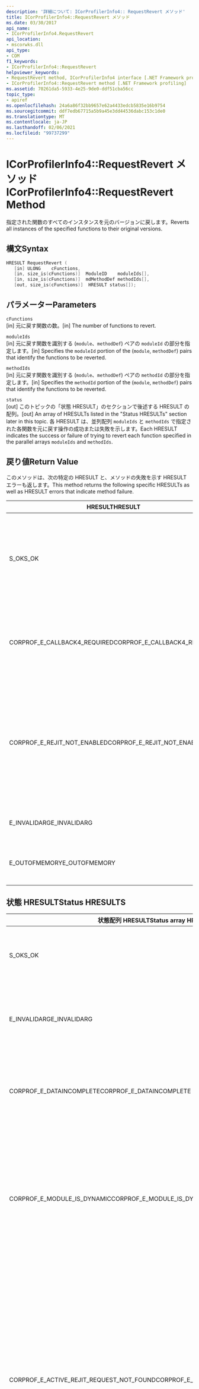 ```yaml
---
description: '詳細について: ICorProfilerInfo4:: RequestRevert メソッド'
title: ICorProfilerInfo4::RequestRevert メソッド
ms.date: 03/30/2017
api_name:
- ICorProfilerInfo4.RequestRevert
api_location:
- mscorwks.dll
api_type:
- COM
f1_keywords:
- ICorProfilerInfo4::RequestRevert
helpviewer_keywords:
- RequestRevert method, ICorProfilerInfo4 interface [.NET Framework profiling]
- ICorProfilerInfo4::RequestRevert method [.NET Framework profiling]
ms.assetid: 70261da5-5933-4e25-9de0-ddf51cba56cc
topic_type:
- apiref
ms.openlocfilehash: 24a6a86f32bb9657e62a4433edcb5835e16b9754
ms.sourcegitcommit: ddf7edb67715a5b9a45e3dd44536dabc153c1de0
ms.translationtype: MT
ms.contentlocale: ja-JP
ms.lasthandoff: 02/06/2021
ms.locfileid: "99737299"
---
```

# <a name="icorprofilerinfo4requestrevert-method"></a><span data-ttu-id="54291-103">ICorProfilerInfo4::RequestRevert メソッド</span><span class="sxs-lookup"><span data-stu-id="54291-103">ICorProfilerInfo4::RequestRevert Method</span></span>

<span data-ttu-id="54291-104">指定された関数のすべてのインスタンスを元のバージョンに戻します。</span><span class="sxs-lookup"><span data-stu-id="54291-104">Reverts all instances of the specified functions to their original versions.</span></span>  
  
## <a name="syntax"></a><span data-ttu-id="54291-105">構文</span><span class="sxs-lookup"><span data-stu-id="54291-105">Syntax</span></span>  
  
```cpp  
HRESULT RequestRevert (  
   [in] ULONG    cFunctions,  
   [in, size_is(cFunctions)]  ModuleID    moduleIds[],  
   [in, size_is(cFunctions)]  mdMethodDef methodIds[],  
   [out, size_is(cFunctions)]  HRESULT status[]);  
```  
  
## <a name="parameters"></a><span data-ttu-id="54291-106">パラメーター</span><span class="sxs-lookup"><span data-stu-id="54291-106">Parameters</span></span>  

 `cFunctions`  
 <span data-ttu-id="54291-107">[in] 元に戻す関数の数。</span><span class="sxs-lookup"><span data-stu-id="54291-107">[in] The number of functions to revert.</span></span>  
  
 `moduleIds`  
 <span data-ttu-id="54291-108">[in] 元に戻す関数を識別する (`module`、`methodDef`) ペアの `moduleId` の部分を指定します。</span><span class="sxs-lookup"><span data-stu-id="54291-108">[in] Specifies the `moduleId` portion of the (`module`, `methodDef`) pairs that identify the functions to be reverted.</span></span>  
  
 `methodIds`  
 <span data-ttu-id="54291-109">[in] 元に戻す関数を識別する (`module`、`methodDef`) ペアの `methodId` の部分を指定します。</span><span class="sxs-lookup"><span data-stu-id="54291-109">[in] Specifies the `methodId` portion of the (`module`, `methodDef`) pairs that identify the functions to be reverted.</span></span>  
  
 `status`  
 <span data-ttu-id="54291-110">[out] このトピックの「状態 HRESULT」のセクションで後述する HRESULT の配列。</span><span class="sxs-lookup"><span data-stu-id="54291-110">[out] An array of HRESULTs listed in the "Status HRESULTs" section later in this topic.</span></span> <span data-ttu-id="54291-111">各 HRESULT は、並列配列 `moduleIds` と `methodIds` で指定された各関数を元に戻す操作の成功または失敗を示します。</span><span class="sxs-lookup"><span data-stu-id="54291-111">Each HRESULT indicates the success or failure of trying to revert each function specified in the parallel arrays `moduleIds` and `methodIds`.</span></span>  
  
## <a name="return-value"></a><span data-ttu-id="54291-112">戻り値</span><span class="sxs-lookup"><span data-stu-id="54291-112">Return Value</span></span>  

 <span data-ttu-id="54291-113">このメソッドは、次の特定の HRESULT と、メソッドの失敗を示す HRESULT エラーも返します。</span><span class="sxs-lookup"><span data-stu-id="54291-113">This method returns the following specific HRESULTs as well as HRESULT errors that indicate method failure.</span></span>  
  
|<span data-ttu-id="54291-114">HRESULT</span><span class="sxs-lookup"><span data-stu-id="54291-114">HRESULT</span></span>|<span data-ttu-id="54291-115">説明</span><span class="sxs-lookup"><span data-stu-id="54291-115">Description</span></span>|  
|-------------|-----------------|  
|<span data-ttu-id="54291-116">S_OK</span><span class="sxs-lookup"><span data-stu-id="54291-116">S_OK</span></span>|<span data-ttu-id="54291-117">すべての要求を元に戻す操作が試行されました。ただし、返された状態配列を確認して、どの関数が正常に元に戻されたかを判断する必要があります。</span><span class="sxs-lookup"><span data-stu-id="54291-117">An attempt was made to revert all requests; however, the returned status array must be checked to determine which functions were successfully reverted.</span></span>|  
|<span data-ttu-id="54291-118">CORPROF_E_CALLBACK4_REQUIRED</span><span class="sxs-lookup"><span data-stu-id="54291-118">CORPROF_E_CALLBACK4_REQUIRED</span></span>|<span data-ttu-id="54291-119">プロファイラーは、この呼び出しがサポートされるように、 [ICorProfilerCallback4](icorprofilercallback4-interface.md) インターフェイスを実装する必要があります。</span><span class="sxs-lookup"><span data-stu-id="54291-119">The profiler must implement the [ICorProfilerCallback4](icorprofilercallback4-interface.md) interface for this call to be supported.</span></span>|  
|<span data-ttu-id="54291-120">CORPROF_E_REJIT_NOT_ENABLED</span><span class="sxs-lookup"><span data-stu-id="54291-120">CORPROF_E_REJIT_NOT_ENABLED</span></span>|<span data-ttu-id="54291-121">JIT 再コンパイルが有効になっていませんでした。</span><span class="sxs-lookup"><span data-stu-id="54291-121">JIT recompilation has not been enabled.</span></span> <span data-ttu-id="54291-122">[ICorProfilerInfo:: SetEventMask](icorprofilerinfo-seteventmask-method.md)メソッドを使用してフラグを設定することにより、初期化中に JIT 再コンパイルを有効にする必要があり `COR_PRF_ENABLE_REJIT` ます。</span><span class="sxs-lookup"><span data-stu-id="54291-122">You must enable JIT recompilation during initialization by using the [ICorProfilerInfo::SetEventMask](icorprofilerinfo-seteventmask-method.md) method to set the `COR_PRF_ENABLE_REJIT` flag.</span></span>|  
|<span data-ttu-id="54291-123">E_INVALIDARG</span><span class="sxs-lookup"><span data-stu-id="54291-123">E_INVALIDARG</span></span>|<span data-ttu-id="54291-124">`cFunctions` が 0 であるか、`moduleIds` または `methodIds` が `NULL` です。</span><span class="sxs-lookup"><span data-stu-id="54291-124">`cFunctions` is 0, or `moduleIds` or `methodIds` is `NULL`.</span></span>|  
|<span data-ttu-id="54291-125">E_OUTOFMEMORY</span><span class="sxs-lookup"><span data-stu-id="54291-125">E_OUTOFMEMORY</span></span>|<span data-ttu-id="54291-126">メモリが不足しているために、CLR は要求を完了できませんでした。</span><span class="sxs-lookup"><span data-stu-id="54291-126">The CLR was unable to complete the request because it ran out of memory.</span></span>|  
  
## <a name="status-hresults"></a><span data-ttu-id="54291-127">状態 HRESULT</span><span class="sxs-lookup"><span data-stu-id="54291-127">Status HRESULTS</span></span>  
  
|<span data-ttu-id="54291-128">状態配列 HRESULT</span><span class="sxs-lookup"><span data-stu-id="54291-128">Status array HRESULT</span></span>|<span data-ttu-id="54291-129">説明</span><span class="sxs-lookup"><span data-stu-id="54291-129">Description</span></span>|  
|--------------------------|-----------------|  
|<span data-ttu-id="54291-130">S_OK</span><span class="sxs-lookup"><span data-stu-id="54291-130">S_OK</span></span>|<span data-ttu-id="54291-131">対応する関数は正常に元に戻されました。</span><span class="sxs-lookup"><span data-stu-id="54291-131">The corresponding function was successfully reverted.</span></span>|  
|<span data-ttu-id="54291-132">E_INVALIDARG</span><span class="sxs-lookup"><span data-stu-id="54291-132">E_INVALIDARG</span></span>|<span data-ttu-id="54291-133">`moduleID` パラメーターまたは `methodDef` パラメーターが `NULL` です。</span><span class="sxs-lookup"><span data-stu-id="54291-133">The `moduleID` or `methodDef` parameter is `NULL`.</span></span>|  
|<span data-ttu-id="54291-134">CORPROF_E_DATAINCOMPLETE</span><span class="sxs-lookup"><span data-stu-id="54291-134">CORPROF_E_DATAINCOMPLETE</span></span>|<span data-ttu-id="54291-135">モジュールが完全に読み込まれていないか、またはアンロード中です。</span><span class="sxs-lookup"><span data-stu-id="54291-135">The module is not fully loaded yet, or it is in the process of being unloaded.</span></span>|  
|<span data-ttu-id="54291-136">CORPROF_E_MODULE_IS_DYNAMIC</span><span class="sxs-lookup"><span data-stu-id="54291-136">CORPROF_E_MODULE_IS_DYNAMIC</span></span>|<span data-ttu-id="54291-137">指定されたモジュールは (`Reflection.Emit` などにより) 動的に生成されました。</span><span class="sxs-lookup"><span data-stu-id="54291-137">The specified module was dynamically generated (for example by `Reflection.Emit`).</span></span> <span data-ttu-id="54291-138">したがって、このメソッドではサポートされません。</span><span class="sxs-lookup"><span data-stu-id="54291-138">Therefore, it is not supported by this method.</span></span>|  
|<span data-ttu-id="54291-139">CORPROF_E_ACTIVE_REJIT_REQUEST_NOT_FOUND</span><span class="sxs-lookup"><span data-stu-id="54291-139">CORPROF_E_ACTIVE_REJIT_REQUEST_NOT_FOUND</span></span>|<span data-ttu-id="54291-140">CLR は、対応するアクティブな再コンパイル要求が見つからなかったために、指定された関数を元に戻すことができませんでした。</span><span class="sxs-lookup"><span data-stu-id="54291-140">The CLR could not revert the specified function, because a corresponding active recompilation request was not found.</span></span> <span data-ttu-id="54291-141">再コンパイルが要求されていないか、または関数は既に元に戻されています。</span><span class="sxs-lookup"><span data-stu-id="54291-141">Either the recompilation was never requested or the function was already reverted.</span></span>|  
|<span data-ttu-id="54291-142">その他</span><span class="sxs-lookup"><span data-stu-id="54291-142">Other</span></span>|<span data-ttu-id="54291-143">オペレーティング システムは、CLR 制御範囲外のエラーを返しました。</span><span class="sxs-lookup"><span data-stu-id="54291-143">The operating system returned a failure outside the control of the CLR.</span></span> <span data-ttu-id="54291-144">たとえば、メモリ ページのアクセスの保護を変更するシステム コールに失敗した場合、オペレーティング システムのエラーが表示されます。</span><span class="sxs-lookup"><span data-stu-id="54291-144">For example, if a system call to change the access protection of a page of memory fails, the operating system error will be displayed.</span></span>|  
  
## <a name="remarks"></a><span data-ttu-id="54291-145">解説</span><span class="sxs-lookup"><span data-stu-id="54291-145">Remarks</span></span>  

 <span data-ttu-id="54291-146">次に、元に戻された関数のいずれかのインスタンスが呼び出されると、その関数の元のバージョンが実行されます。</span><span class="sxs-lookup"><span data-stu-id="54291-146">The next time any of the revereted function instances are called, the original versions of the functions will be run.</span></span> <span data-ttu-id="54291-147">既に実行中の関数は、実行中のバージョンの実行を完了させます。</span><span class="sxs-lookup"><span data-stu-id="54291-147">If a function is already running, it will finish executing the version that is running.</span></span>  
  
## <a name="requirements"></a><span data-ttu-id="54291-148">要件</span><span class="sxs-lookup"><span data-stu-id="54291-148">Requirements</span></span>  

 <span data-ttu-id="54291-149">**:**「[システム要件](../../get-started/system-requirements.md)」を参照してください。</span><span class="sxs-lookup"><span data-stu-id="54291-149">**Platforms:** See [System Requirements](../../get-started/system-requirements.md).</span></span>  
  
 <span data-ttu-id="54291-150">**ヘッダー** : CorProf.idl、CorProf.h</span><span class="sxs-lookup"><span data-stu-id="54291-150">**Header:** CorProf.idl, CorProf.h</span></span>  
  
 <span data-ttu-id="54291-151">**ライブラリ:** CorGuids.lib</span><span class="sxs-lookup"><span data-stu-id="54291-151">**Library:** CorGuids.lib</span></span>  
  
 <span data-ttu-id="54291-152">**.NET Framework のバージョン:**[!INCLUDE[net_current_v45plus](../../../../includes/net-current-v45plus-md.md)]</span><span class="sxs-lookup"><span data-stu-id="54291-152">**.NET Framework Versions:** [!INCLUDE[net_current_v45plus](../../../../includes/net-current-v45plus-md.md)]</span></span>  
  
## <a name="see-also"></a><span data-ttu-id="54291-153">関連項目</span><span class="sxs-lookup"><span data-stu-id="54291-153">See also</span></span>

- [<span data-ttu-id="54291-154">ICorProfilerInfo4 インターフェイス</span><span class="sxs-lookup"><span data-stu-id="54291-154">ICorProfilerInfo4 Interface</span></span>](icorprofilerinfo4-interface.md)
- [<span data-ttu-id="54291-155">プロファイリングのインターフェイス</span><span class="sxs-lookup"><span data-stu-id="54291-155">Profiling Interfaces</span></span>](profiling-interfaces.md)
- [<span data-ttu-id="54291-156">プロファイル</span><span class="sxs-lookup"><span data-stu-id="54291-156">Profiling</span></span>](index.md)
